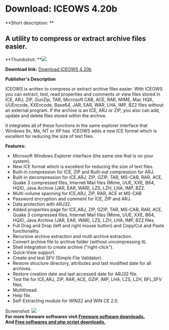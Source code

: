 # Download: ICEOWS 4.20b

**Short description: **

## A utility to compress or extract archive files easier.

  
**Thumbshot: **![](http://www.freewarefiles.com/screenshot/iceows_md.gif)   
  
**Download link:** [Download ICEOWS 4.20b](http://freesoftwares.boysofts.com/ICEOWS-b_program_19249.html)  
  

**Publisher's Description**  
  

ICEOWS is written to compress or extract archive files easier. With ICEOWS you
can extract, test, read properties and comments or view files stored in ICE,
ARJ, ZIP, GunZip, TAR, Microsoft CAB, ACE, RAR, MIME, Mac HQX, UUEncode,
XXEncode, Base64, JAR, EAR, WAR, LHA, IMP, BZ2 files without an external
program. If the archive is an ICE, ARJ or ZIP, you also can add, update and
delete files stored within the archive.

It integrates all of these functions in the same explorer interface that
Windows 9x, Me, NT or XP has. ICEOWS adds a new ICE format which is excellent
for reducing the size of text files.

**Features:**

  * Microsoft Windows Explorer interface (the same one that is on your system). 
  * New ICE format which is excellent for reducing the size of text files. 
  * Built-in compression for ICE, ZIP and Built-out compression for ARJ. 
  * Built-in decompression for ICE,ARJ, ZIP, GZIP, TAR, MS-CAB, RAR, ACE, Quake 3 compressed files, Internet Mail files (Mime, UUE, XXE, B64, HQX), Java Archive (JAR, EAR, WAR), LZS, LZH, LHA, IMP, BZ2. 
  * Multi-volume spanning for ICE,ARJ, ZIP, RAR, ACE et MS-CAB 
  * Password encryption and comment for ICE, ZIP and ARJ. 
  * Data protection with ARJ32. 
  * Added properties page for ICE,ARJ, ZIP, GZIP, TAR, MS-CAB, RAR, ACE, Quake 3 compressed files, Internet Mail files (Mime, UUE, XXE, B64, HQX), Java Archive (JAR, EAR, WAR), LZS, LZH, LHA, IMP, BZ2 files 
  * Full Drag and Drop (left and right mouse button) and Copy/Cut and Paste functionality. 
  * Recursive archive extraction and multi archive extraction. 
  * Convert archive file to archive folder (without uncompressing it). 
  * Shell integration to create archive ("right-click"). 
  * Quick-View support. 
  * Create and test SFV (Simple File Validator). 
  * Restore structure directory, attributes and last modified date for all archives. 
  * Restore creation date and last accessed date for ARJ32 file. 
  * Test file for ICE,ARJ, ZIP, RAR, ACE, GZIP, IMP, LHA, LZS, LZH, BFL,SFV files. 
  * Multithread. 
  * Help file. 
  * Self-Extracting module for WIN32 and WIN CE 2.0. 

  
  
Screenshot: ![](http://www.freewarefiles.com/screenshot/iceows.gif)  
**For more freeware softwares visit [Freeware software downloads.](http://freesoftwares.boysofts.com/)**   
**And [Free softwares and php script downloads.](http://www.boysofts.com/)**

